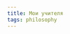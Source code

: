 ```yaml
---
title: Мои учителя
tags: philosophy
---
```


<my-areas :areas="$site.customData.pages?.philosophyTeacher" />